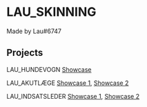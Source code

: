 # LAU_SKINNING

Made by Lau#6747

## Projects

LAU_HUNDEVOGN [Showcase](https://media.discordapp.net/attachments/607560290745188360/770291738148601876/unknown.png?width=1204&height=677)

LAU_AKUTLÆGE [Showcase 1](https://media.discordapp.net/attachments/607560290745188360/762212767104630814/mbakutlge1.JPG), [Showcase 2](https://media.discordapp.net/attachments/607560290745188360/762212767104630814/mbakutlge1.JPG)

LAU_INDSATSLEDER [Showcase 1](https://media.discordapp.net/attachments/607560290745188360/761861324355141632/mbindsatsleder1.JPG), [Showcase 2](https://media.discordapp.net/attachments/607560290745188360/761861326359363624/mbindsatsleder2.JPG)
